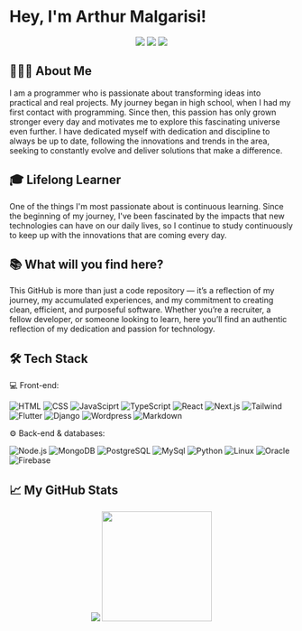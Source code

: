 <h1 align="left">Hey, I'm Arthur Malgarisi!</h1>
<p align="center">
<a style="border-radius href="https://www.instagram.com/arthurmalgarisi/" target="_blank"><img src="https://img.shields.io/badge/-Instagram-%23E4405F?style=for-the-badge&logo=instagram&logoColor=white" target="_blank"></a>
  <a  href = "https://mail.google.com/mail/u/0/?pli=1#inbox?compose=GTvVlcSDZqtfnTQGSgHPTffkFHpSxThHwdzcJGMRFLnCpzCvvktJXNbNnRrKRwNMKvtpHTjLtDFTj"><img src="https://img.shields.io/badge/-Gmail-%23333?style=for-the-badge&logo=gmail&logoColor=white" target="_blank"></a>
  <a href="https://www.linkedin.com/in/arthur-malgarisi-aguiar/" target="_blank"><img src="https://img.shields.io/badge/-LinkedIn-%230077B5?style=for-the-badge&logo=linkedin&logoColor=white" target="_blank"></a> 
</p>



## 👨🏻‍💻  About Me

I am a programmer who is passionate about transforming ideas into practical and real projects. My journey began in high school, when I had my first contact with programming. Since then, this passion has only grown stronger every day and motivates me to explore this fascinating universe even further. I have dedicated myself with dedication and discipline to always be up to date, following the innovations and trends in the area, seeking to constantly evolve and deliver solutions that make a difference.

## 🎓  Lifelong Learner

One of the things I'm most passionate about is continuous learning. Since the beginning of my journey, I've been fascinated by the impacts that new technologies can have on our daily lives, so I continue to study continuously to keep up with the innovations that are coming every day.

## 📚  What will you find here?

This GitHub is more than just a code repository — it’s a reflection of my journey, my accumulated experiences, and my commitment to creating clean, efficient, and purposeful software. Whether you’re a recruiter, a fellow developer, or someone looking to learn, here you’ll find an authentic reflection of my dedication and passion for technology.

## 🛠️ Tech Stack

💻  Front-end:

![HTML](https://camo.githubusercontent.com/5a19b951608eb657171b0a2214d0ecac68dd93630d04a1672cc146912c0cf005/68747470733a2f2f696d672e736869656c64732e696f2f62616467652f2d48544d4c2d3333333333333f7374796c653d666c6174266c6f676f3d48544d4c35)
![CSS](https://camo.githubusercontent.com/7d87678018743408af4b8d38ace19b8006c324e67fd2d4800f2baec7ada3c418/68747470733a2f2f696d672e736869656c64732e696f2f62616467652f2d4353532d3333333333333f7374796c653d666c6174266c6f676f3d43535333266c6f676f436f6c6f723d313537324236)
![JavaSciprt](https://camo.githubusercontent.com/849a6060207020da1289e5e796ab5313646ae5cac8a6bee756d8d55f59efa19f/68747470733a2f2f696d672e736869656c64732e696f2f62616467652f2d4a6176615363726970742d3333333333333f7374796c653d666c6174266c6f676f3d6a617661736372697074)
![TypeScript](https://camo.githubusercontent.com/578c92902e9868515a7b2716611a0f6a3ae8421e0b19e4b9458c8f007198aa64/68747470733a2f2f696d672e736869656c64732e696f2f62616467652f2d547970655363726970742d3333333333333f7374796c653d666c6174266c6f676f3d74797065736372697074266c6f676f436f6c6f723d324437394337)
![React](https://camo.githubusercontent.com/7c93bbc57eb6905b1ed71e40e206bfd9c36cbdcb400d2f9c5c4a3dbf9a188b42/68747470733a2f2f696d672e736869656c64732e696f2f62616467652f2d52656163742d3333333333333f7374796c653d666c6174266c6f676f3d7265616374)
![Next.js](https://camo.githubusercontent.com/4a0c160ac8c31d10b29b80ebb9a926db0918f346cb84da6ef7789a43ae3b7524/68747470733a2f2f696d672e736869656c64732e696f2f62616467652f2d4e6578742e6a732d3333333333333f7374796c653d666c6174266c6f676f3d6e6578742e6a73)
![Tailwind](https://camo.githubusercontent.com/478ca9225efb3770de84bdd732f15acf45297cbd5da05bc3e7e109de5e01ad42/68747470733a2f2f696d672e736869656c64732e696f2f62616467652f2d5461696c77696e642d3333333333333f7374796c653d666c6174266c6f676f3d7461696c77696e642d637373)
![Flutter](https://img.shields.io/badge/Flutter-323330?style=flat&logo=flutter)
![Django](https://img.shields.io/badge/Django-323330?style=flat&logo=django)
![Wordpress](https://img.shields.io/badge/Wordpress-323330?style=flat&logo=wordpress&logoColor=white)
![Markdown]([https://img.shields.io/badge/Bootstrap-323330?style=flat&logo=bootstrap](https://camo.githubusercontent.com/36c7f66ddb89a47365bf4a7f2796222d41cb1ffea343f3b6c858712a0403642a/68747470733a2f2f696d672e736869656c64732e696f2f62616467652f4d61726b646f776e2d3332333333303f7374796c653d666c6174266c6f676f3d6d61726b646f776e266c6f676f436f6c6f723d7768697465))

⚙️  Back-end & databases:

![Node.js](https://camo.githubusercontent.com/62a847db75120ad782ac4c0d5d2c86476586fe127e3b9a355c38e5aa85623ae1/68747470733a2f2f696d672e736869656c64732e696f2f62616467652f2d4e6f64652e6a732d3333333333333f7374796c653d666c6174266c6f676f3d6e6f64652e6a73)
![MongoDB](https://camo.githubusercontent.com/4368afa077506070b51e1cde7479b2de4b8efb7ec45433f878c3ed564612d056/68747470733a2f2f696d672e736869656c64732e696f2f62616467652f2d4d6f6e676f44422d3333333333333f7374796c653d666c6174266c6f676f3d6d6f6e676f6462)
![PostgreSQL](https://camo.githubusercontent.com/ab1bc181e003a1bd21b603af4931dbd22096ae6022a11541ffbdeac77894aaf0/68747470733a2f2f696d672e736869656c64732e696f2f62616467652f2d506f737467726553514c2d3333333333333f7374796c653d666c6174266c6f676f3d706f737467726573716c)
![MySql](https://img.shields.io/badge/MySQL-323330?style=flat&logo=mysql)
![Python](https://img.shields.io/badge/Python-323330?style=flat&logo=python)
![Linux](https://img.shields.io/badge/Linux-323330?style=flat&logo=linux&logoColor=white)
![Oracle](https://img.shields.io/badge/Oracle-323330?style=flat&logo=oracle&logoColor=white)
![Firebase](https://img.shields.io/badge/firebase-323330?style=flat&logo=firebase)


## 📈 My GitHub Stats

<p align="center">
  <img  src="https://github-readme-stats.vercel.app/api?username=ArthurMalgarisi&show_icons=true&ayout=compact&langs_count=6&theme=tokyonight"/>
  <img height="195em" src="https://github-readme-stats.vercel.app/api/top-langs/?username=ArthurMalgarisi&layout=compact&langs_count=6&theme=tokyonight"/>
</p>
